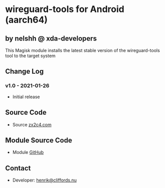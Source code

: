 # wireguard-tools for Android (aarch64)

## by nelshh @ xda-developers

This Magisk module installs the latest stable version of the wireguard-tools tool to the target system

## Change Log

### v1.0 - 2021-01-26
* Initial release

## Source Code
* Source [zx2c4.com](https://git.zx2c4.com/wireguard-tools)

## Module Source Code
* Module [GitHub](https://github.com/henriknelson/wireguard-tools-magisk-module)

## Contact
* Developer: [henrik@cliffords.nu](mailto:henrik@cliffords.nu)
